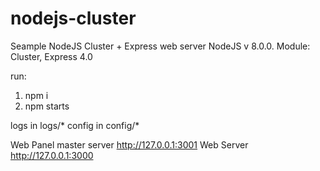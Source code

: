 # nodejs-cluster
Seample NodeJS Cluster + Express web server
NodeJS v 8.0.0.
Module: Cluster, Express 4.0

run:
1) npm i
2) npm starts


logs in logs/*
config in config/*

Web Panel master server http://127.0.0.1:3001
Web Server  http://127.0.0.1:3000

